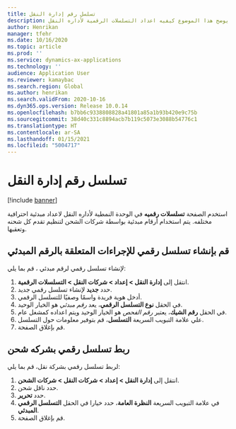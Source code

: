 ```yaml
---
title: تسلسل رقم إدارة النقل
description: يوضح هذا الموضوع كيفيه اعداد التسلسلات الرقمية لأداره النقل.
author: Henrikan
manager: tfehr
ms.date: 10/16/2020
ms.topic: article
ms.prod: ''
ms.service: dynamics-ax-applications
ms.technology: ''
audience: Application User
ms.reviewer: kamaybac
ms.search.region: Global
ms.author: henrikan
ms.search.validFrom: 2020-10-16
ms.dyn365.ops.version: Release 10.0.14
ms.openlocfilehash: b7bb6c9338808828a41801a85a1b93b420e9c75b
ms.sourcegitcommit: 38d40c331c8894acb7b119c5073e3088b54776c1
ms.translationtype: HT
ms.contentlocale: ar-SA
ms.lasthandoff: 01/15/2021
ms.locfileid: "5004717"
---
```

# <a name="transportation-management-number-sequence"></a>تسلسل رقم إدارة النقل

[!include [banner](../includes/banner.md)]

استخدم الصفحة **تسلسلات رقميه** في الوحدة النمطية لأداره النقل لاعداد مبدئية احترافية مختلفه. يتم استخدام أرقام مبدئية بواسطة شركات الشحن لتنظيم تقدم كل شحنه وتعقبها.

## <a name="create-a-number-sequence-for-a-pro-number"></a>قم بإنشاء تسلسل رقمي للإجراءات المتعلقة بالرقم المبدئي

لإنشاء تسلسل رقمي لرقم مبدئي ، قم بما يلي:

1. انتقل إلى **إدارة النقل \> إعداد \> شركات النقل‬‬ \> التسلسلات الرقمية‬**.
1. حدد **جديد** لإنشاء تسلسل رقمي جديد.
1. أدخل هوية فريدة واسمًا وصفيًا للتسلسل الرقمي.
1. في الحقل **نوع التسلسل الرقمي**، يعد *رقم مبدئي* هو الخيار الوحيد.
1. في الحقل **رقم الشيك**، يعتبر *رقم الفحص* هو الخيار الوحيد ويتم اعداده كمشغل عام.
1. علي علامة التبويب السريعة **التسلسل**، قم بتوفير معلومات حول التسلسل.
1. قم بإغلاق الصفحة.

## <a name="link-a-number-sequence-to-a-shipping-carrier"></a>ربط تسلسل رقمي بشركه شحن

لربط تسلسل رقمي بشركة نقل، قم بما يلي:

1. انتقل إلى **إدارة النقل \> إعداد \> شركات النقل‬‬ \> شركات الشحن‬‬**.
1. حدد ناقل شحن.
1. حدد **تحرير**.
1. في علامة التبويب السريعة **النظرة العامة**، حدد خيارا في الحقل **التسلسل الرقمي المبدئي**.
1. قم بإغلاق الصفحة.
